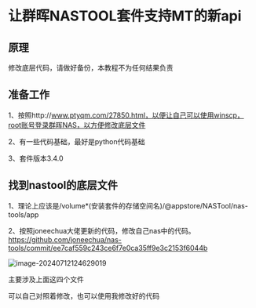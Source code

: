 # 让群晖NASTOOL套件支持MT的新api

## 原理	

修改底层代码，请做好备份，本教程不为任何结果负责

## 准备工作

1、按照http://www.ptyqm.com/27850.html，以便让自己可以使用winscp，root账号登录群晖NAS，以方便修改底层文件

2、有一些代码基础，最好是python代码基础

3、套件版本3.4.0

## 找到nastool的底层文件

1、理论上应该是/volume*(安装套件的存储空间名)/@appstore/NASTool/nas-tools/app

2、按照joneechua大佬更新的代码，修改自己nas中的代码。https://github.com/joneechua/nas-tools/commit/ee7caf559c243ce6f7e0ca35ff9e3c2153f6044b

![image-20240712124629019](https://typora-1255648391.cos.ap-beijing.myqcloud.com/img/image-20240712124629019.png)

主要涉及上面这四个文件

可以自己对照着修改，也可以使用我修改好的代码